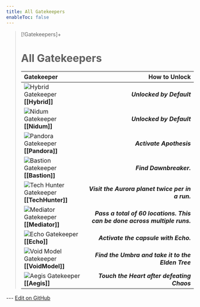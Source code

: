 ```yaml
---
title: All Gatekeepers
enableToc: false
---
```

> [!Gatekeepers]+
> # All Gatekeepers
> 
> | Gatekeeper | How to Unlock |
> |:---|---:|
> | ![Hybrid Gatekeeper](Hybrid_Portrait.png)<br>**[[Hybrid]]** | ***Unlocked by Default*** |
> | ![Nidum Gatekeeper](Nidum_Portrait.png)<br>**[[Nidum]]** | ***Unlocked by Default*** |
> | ![Pandora Gatekeeper](Pandora_Portrait.png)<br>**[[Pandora]]** | ***Activate Apothesis*** |
> | ![Bastion Gatekeeper](Bastion_Portrait.png)<br>**[[Bastion]]** | ***Find Dawnbreaker.*** |
> | ![Tech Hunter Gatekeeper](TechHunter_Portrait.png)<br>**[[TechHunter]]** | ***Visit the Aurora planet twice per in a run.*** |
> | ![Mediator Gatekeeper](Mediator_Portrait.png)<br>**[[Mediator]]** | ***Pass a total of 60 locations. This can be done across multiple runs.*** |
> | ![Echo Gatekeeper](Echo_Portrait.png)<br>**[[Echo]]** | ***Activate the capsule with Echo.*** |
> | ![Void Model Gatekeeper](VoidModel_Portrait.png)<br>**[[VoidModel]]** | ***Find the Umbra and take it to the Elden Tree*** |
> | ![Aegis Gatekeeper](Aegis_Portrait.png)<br>**[[Aegis]]** | ***Touch the Heart after defeating Chaos*** |

<!-- Make sure that the github edit button link is correct. This just means adding the parent and filename after the content folder in the URL -->
--- [Edit on GitHub](https://github.com/Mondrethos/gatekeeperwiki/edit/main/content/Gatekeepers/allgatekeepers.md)